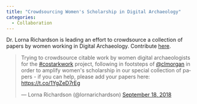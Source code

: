 ```yaml
---
title: "Crowdsourcing Women's Scholarship in Digital Archaeology"
categories:
  - Collaboration
---
```

Dr. Lorna Richardson is leading an effort to crowdsource a collection of papers by women working in Digital Archaeology. Contribute [here](https://docs.google.com/document/d/18LuQxqZYgG0XIYnhizfKJYd7Fz8gKZCn7uoE6qHBuIM/edit).

<blockquote class="twitter-tweet" data-lang="en"><p lang="en" dir="ltr">Trying to crowdsource citable work by women digital archaeologists for the <a href="https://twitter.com/hashtag/costarkwork?src=hash&amp;ref_src=twsrc%5Etfw">#costarkwork</a> project, following in footsteps of <a href="https://twitter.com/clmorgan?ref_src=twsrc%5Etfw">@clmorgan</a> in order to amplify women&#39;s scholarship in our special collection of papers - if you can help, please add your papers here: <a href="https://t.co/1YgZeD7rEg">https://t.co/1YgZeD7rEg</a></p>&mdash; Lorna Richardson (@lornarichardson) <a href="https://twitter.com/lornarichardson/status/1042040134164733952?ref_src=twsrc%5Etfw">September 18, 2018</a></blockquote>
<script async src="https://platform.twitter.com/widgets.js" charset="utf-8"></script>